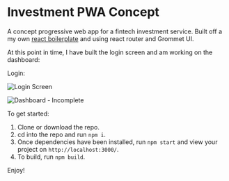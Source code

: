 # Investment PWA Concept

A concept progressive web app for a fintech investment service. Built off a my own [react boilerplate](https://github.com/andthomas/react-scratch) and using react router and Grommet UI.

At this point in time, I have built the login screen and am working on the dashboard:

Login: 

![Login Screen](https://i.imgur.com/tBd28PO.png)

![Dashboard - Incomplete](https://i.imgur.com/pSzKsiC.png)

To get started:

1. Clone or download the repo.
2. cd into the repo and run `npm i`.
3. Once dependencies have been installed, run `npm start` and view your project on `http://localhost:3000/`.
4. To build, run `npm build`.

Enjoy!